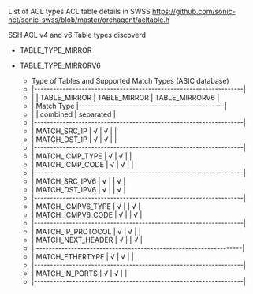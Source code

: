 List of ACL types
ACL table details in SWSS
https://github.com/sonic-net/sonic-swss/blob/master/orchagent/acltable.h

SSH ACL v4 and v6
Table types discoverd
- TABLE_TYPE_MIRROR
- TABLE_TYPE_MIRRORV6



     * Type of Tables and Supported Match Types (ASIC database)
     * |------------------------------------------------------------------|
     * |                   | TABLE_MIRROR | TABLE_MIRROR | TABLE_MIRRORV6 |
     * |    Match Type     |----------------------------------------------|
     * |                   |   combined   |          separated            |
     * |------------------------------------------------------------------|
     * | MATCH_SRC_IP      |      √       |      √       |                |
     * | MATCH_DST_IP      |      √       |      √       |                |
     * |------------------------------------------------------------------|
     * | MATCH_ICMP_TYPE   |      √       |      √       |                |
     * | MATCH_ICMP_CODE   |      √       |      √       |                |
     * |------------------------------------------------------------------|
     * | MATCH_SRC_IPV6    |      √       |              |       √        |
     * | MATCH_DST_IPV6    |      √       |              |       √        |
     * |------------------------------------------------------------------|
     * | MATCH_ICMPV6_TYPE |      √       |              |       √        |
     * | MATCH_ICMPV6_CODE |      √       |              |       √        |
     * |------------------------------------------------------------------|
     * | MATCH_IP_PROTOCOL |      √       |      √       |                |
     * | MATCH_NEXT_HEADER |      √       |              |       √        |
     * | -----------------------------------------------------------------|
     * | MATCH_ETHERTYPE   |      √       |      √       |                |
     * |------------------------------------------------------------------|
     * | MATCH_IN_PORTS    |      √       |      √       |                |
     * |------------------------------------------------------------------|
 
     
